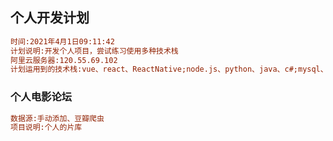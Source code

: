 ## 个人开发计划

```ini
时间:2021年4月1日09:11:42
计划说明:开发个人项目，尝试练习使用多种技术栈
阿里云服务器:120.55.69.102
计划运用到的技术栈:vue、react、ReactNative;node.js、python、java、c#;mysql、redis、docker、
```



### 个人电影论坛

```ini
数据源:手动添加、豆瓣爬虫
项目说明:个人的片库
```





